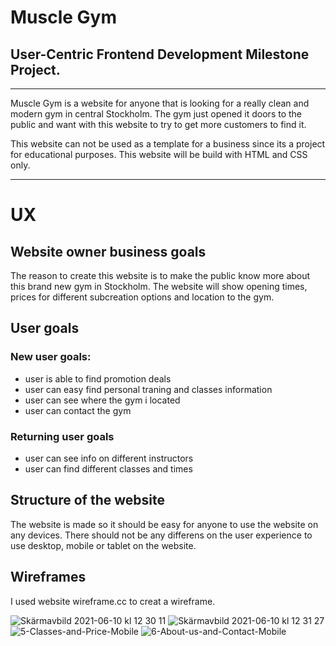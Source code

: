 #  Muscle Gym

## User-Centric Frontend Development Milestone Project.

<hr>

Muscle Gym is a website for anyone that is looking for a really clean and modern gym in central Stockholm. The gym just opened it doors to the public and want with this website to try to get more customers to find it.

This website can not be used as a template for a business since its a project for educational purposes.
This website will be build with HTML and CSS only.
<hr>

# UX

## Website owner business goals

The reason to create this website is to make the public know more about this brand new gym in Stockholm. The website will show opening times, prices for different subcreation options and location to the gym.

## User goals

### New user goals:

* user is able to find promotion deals
* user can easy find personal traning and classes information
* user can see where the gym i located
* user can contact the gym

### Returning user goals

* user can see info on different instructors
* user can find different classes and times

## Structure of the website

The website is made so it should be easy for anyone to use the website on any devices. There should not be any differens on the user experience to use desktop, mobile or tablet on the website. 

## Wireframes
I used website wireframe.cc to creat a wireframe.


![Skärmavbild 2021-06-10 kl  12 30 11](https://user-images.githubusercontent.com/85236391/121510480-f467be00-c9e7-11eb-8265-9392664f391a.png)
![Skärmavbild 2021-06-10 kl  12 31 27](https://user-images.githubusercontent.com/85236391/121510493-f893db80-c9e7-11eb-94ef-d543f6753cea.png)
![5-Classes-and-Price-Mobile](https://user-images.githubusercontent.com/85236391/121509400-e49baa00-c9e6-11eb-8bf1-8305b3981c2d.png)
![6-About-us-and-Contact-Mobile](https://user-images.githubusercontent.com/85236391/121509403-e5344080-c9e6-11eb-924e-3fa1e9cf78c4.png)

